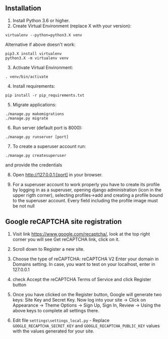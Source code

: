 ## Installation
1. Install Python 3.6 or higher.
2. Create Virtual Environment (replace X with your version):
```shell script
virtualenv --python=python3.X venv
```
Alternative if above doesn't work:
```shell script
pip3.X install virtualenv
python3.X -m virtualenv venv
```
3. Activate Virtual Environment:
```shell script
. venv/bin/activate
```
4. Install requirements:
```shell script
pip install -r pip_requirements.txt
```

5. Migrate applications:
```shell script
./manage.py makemigrations
./manage.py migrate
```

6. Run server (default port is 8000):
```shell script
./manage.py runserver [port]
```

7. To create a superuser account run:
```shell script
./manage.py createsuperuser
```
and provide the credentials

8. Open http://127.0.0.1:[port] in your browser.

9. For a superuser account to work properly you have to create its profile by logging in as a superuser, opening django administration (icon in the upper rigth corner), selecting profiles->add and creating a profile bound to the superuser account. Every field including the profile image must be not null


## Google reCAPTCHA site registration
1. Visit link https://www.google.com/recaptcha/, look at the top right corner you will see Get reCAPTCHA link, click on it.

2. Scroll down to Register a new site.

3. Choose the type of reCAPTCHA: reCAPTCHA V2
Enter your domain in Domains setting. In case, you want to test on your localhost, enter in 127.0.0.1

4. check Accept the reCAPTCHA Terms of Service and click Register button

5. Once you have clicked on the Register button, Google will generate two keys:  Site Key and Secret Key. Now log into your site -> Click on Appearance -> Theme Options -> Sign Up, Sign In, Review -> Using the above keys to complete all settings there.

6. Edit file `settings\settings_local.py` - Replace `GOOGLE_RECAPTCHA_SECRET_KEY` and `GOOGLE_RECAPTCHA_PUBLIC_KEY` values with the values generated for your site.
